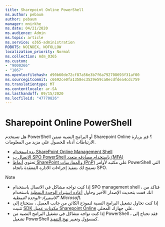 ```yaml
---
title: Sharepoint Online PowerShell
ms.author: pebaum
author: pebaum
manager: mnirkhe
ms.date: 04/21/2020
ms.audience: Admin
ms.topic: article
ms.service: o365-administration
ROBOTS: NOINDEX, NOFOLLOW
localization_priority: Normal
ms.collection: Adm_O365
ms.custom:
- "9000266"
- "1867"
ms.openlocfilehash: d90b60de72cf87a56e3b7f6a792708693f31af00
ms.sourcegitcommit: c6692ce0fa1358ec3529e59ca0ecdfdea4cdc759
ms.translationtype: MT
ms.contentlocale: ar-SA
ms.lasthandoff: 09/15/2020
ms.locfileid: "47770826"
---
```

# <a name="sharepoint-online-powershell"></a>Sharepoint Online PowerShell

هل تستخدم PowerShell أو البرامج النصية ضمن Sharepoint Online ؟ قم بزيارة الارتباطات أدناه للحصول علي مزيد من المعلومات.
- [بدء استخدام SharePoint Online Management Shell](https://docs.microsoft.com/powershell/sharepoint/sharepoint-online/connect-sharepoint-online?view=sharepoint-ps)
- [الاتصال ب SPO PowerShell باستخدام مصادقه متعدد (MFA)](https://docs.microsoft.com/powershell/sharepoint/sharepoint-online/connect-sharepoint-online?view=sharepoint-ps#to-connect-with-multifactor-authentication-mfa)
- تحتوي [أنماط SharePoint والممارسات (PnP)](https://docs.microsoft.com/powershell/sharepoint/sharepoint-pnp/sharepoint-pnp-cmdlets?view=sharepoint-ps) علي مكتبه لأوامر PowerShell التي تسمح لك بتنفيذ إجراءات الاداره المعقدة باتجاه SPO.

> [!NOTE]
> - إذا كنت تواجه مشاكل في الاتصال باستخدام SPO management shell ، فتاكد من انك قمت بتحديث الإصدار الأخير وحاول [أعاده استيراد الوحدة النمطية](https://docs.microsoft.com/powershell/developer/module/importing-a-powershell-module) باستخدام *"الاستيراد-الوحدة النمطية Microsoft.*
> - إذا كنت تحاول تشغيل البرامج النصية لنموذج الكائن من جانب العميل ، ستحتاج إلى تثبيت [SDK مكونات عميل Sharepoint Online](https://www.microsoft.com/download/details.aspx?id=42038) علي جهازك المحلي.
> - إذا كنت تواجه مشاكل في تشغيل البرامج النصية من PowerShell ، فقد تحتاج إلى تشغيل PowerShell كمسؤول وتغيير [نهج التنفيذ](https://docs.microsoft.com/powershell/module/microsoft.powershell.core/about/about_execution_policies?view=powershell-6).